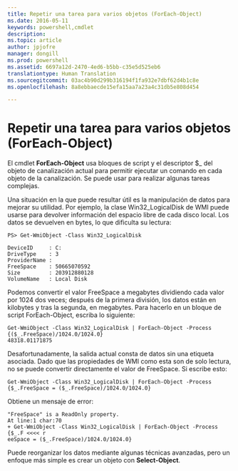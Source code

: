 ```yaml
---
title: Repetir una tarea para varios objetos (ForEach-Object)
ms.date: 2016-05-11
keywords: powershell,cmdlet
description: 
ms.topic: article
author: jpjofre
manager: dongill
ms.prod: powershell
ms.assetid: 6697a12d-2470-4ed6-b5bb-c35e5d525eb6
translationtype: Human Translation
ms.sourcegitcommit: 03ac4b90d299b316194f1fa932e7dbf62d4b1c8e
ms.openlocfilehash: 8a8ebbaecde15efa15aa7a23a4c31db5e808d454

---
```


# Repetir una tarea para varios objetos (ForEach-Object)
El cmdlet **ForEach\-Object** usa bloques de script y el descriptor $\_ del objeto de canalización actual para permitir ejecutar un comando en cada objeto de la canalización. Se puede usar para realizar algunas tareas complejas.

Una situación en la que puede resultar útil es la manipulación de datos para mejorar su utilidad. Por ejemplo, la clase Win32\_LogicalDisk de WMI puede usarse para devolver información del espacio libre de cada disco local. Los datos se devuelven en bytes, lo que dificulta su lectura:

```
PS> Get-WmiObject -Class Win32_LogicalDisk

DeviceID     : C:
DriveType    : 3
ProviderName :
FreeSpace    : 50665070592
Size         : 203912880128
VolumeName   : Local Disk
```

Podemos convertir el valor FreeSpace a megabytes dividiendo cada valor por 1024 dos veces; después de la primera división, los datos están en kilobytes y tras la segunda, en megabytes. Para hacerlo en un bloque de script ForEach\-Object, escriba lo siguiente:

```
Get-WmiObject -Class Win32_LogicalDisk | ForEach-Object -Process {($_.FreeSpace)/1024.0/1024.0}
48318.01171875
```

Desafortunadamente, la salida actual consta de datos sin una etiqueta asociada. Dado que las propiedades de WMI como esta son de solo lectura, no se puede convertir directamente el valor de FreeSpace. Si escribe esto:

```
Get-WmiObject -Class Win32_LogicalDisk | ForEach-Object -Process {$_.FreeSpace = ($_.FreeSpace)/1024.0/1024.0}
```

Obtiene un mensaje de error:

```
"FreeSpace" is a ReadOnly property.
At line:1 char:70
+ Get-WmiObject -Class Win32_LogicalDisk | ForEach-Object -Process {$_.F <<<< r
eeSpace = ($_.FreeSpace)/1024.0/1024.0}
```

Puede reorganizar los datos mediante algunas técnicas avanzadas, pero un enfoque más simple es crear un objeto con **Select\-Object**.




<!--HONumber=Jun16_HO4-->


